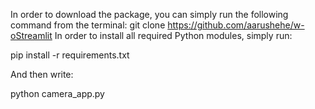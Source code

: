 In order to download the package, you can simply run the following command from the terminal: git clone https://github.com/aarushehe/w-oStreamlit
In order to install all required Python modules, simply run:

pip install -r requirements.txt

And then write:

python camera_app.py
